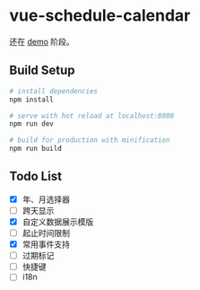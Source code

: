 # vue-schedule-calendar

还在 [demo](https://yscoder.github.io/vue-schedule-calendar/) 阶段。

## Build Setup

```bash
# install dependencies
npm install

# serve with hot reload at localhost:8080
npm run dev

# build for production with minification
npm run build
```

## Todo List

*   [x] 年、月选择器
*   [ ] 跨天显示
*   [x] 自定义数据展示模版
*   [ ] 起止时间限制
*   [x] 常用事件支持
*   [ ] 过期标记
*   [ ] 快捷键
*   [ ] i18n
